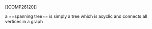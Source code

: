 [[COMP26120]]

a ==spanning tree== is simply a tree which is acyclic and connects all vertices in a graph